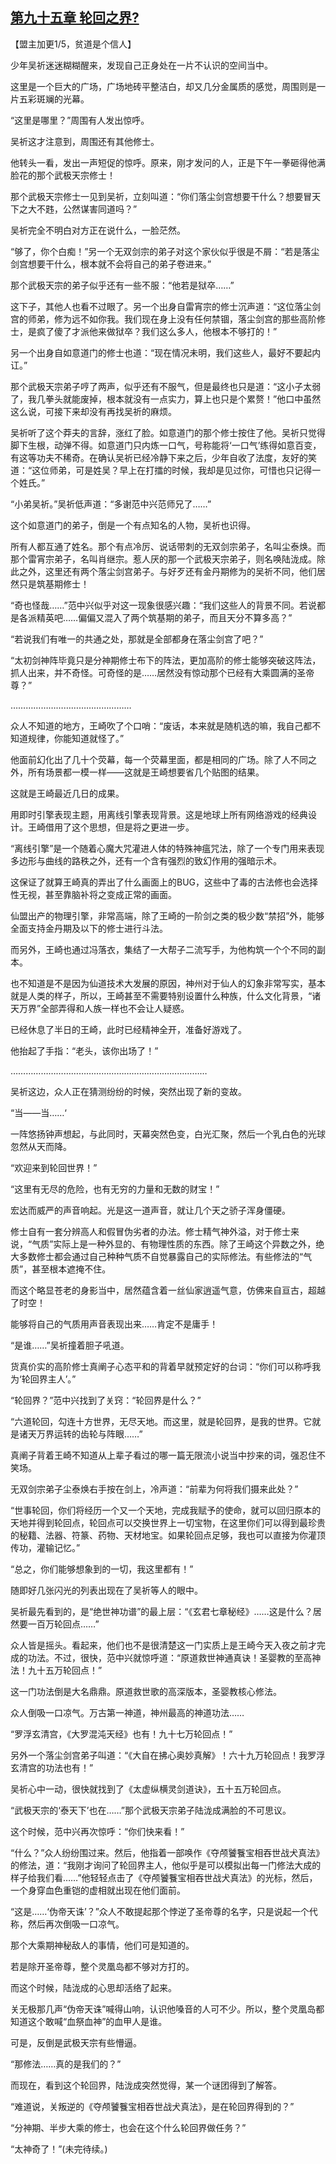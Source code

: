 ## [第九十五章 轮回之界?](https://www.xxbiquge.com/11_11207/9085397.html)


  【盟主加更1/5，贫道是个信人】

  少年吴祈迷迷糊糊醒来，发现自己正身处在一片不认识的空间当中。

  这里是一个巨大的广场，广场地砖平整洁白，却又几分金属质的感觉，周围则是一片五彩斑斓的光幕。

  “这里是哪里？”周围有人发出惊呼。

  吴祈这才注意到，周围还有其他修士。

  他转头一看，发出一声短促的惊呼。原来，刚才发问的人，正是下午一拳砸得他满脸花的那个武极天宗修士！

  那个武极天宗修士一见到吴祈，立刻叫道：“你们落尘剑宫想要干什么？想要冒天下之大不韪，公然谋害同道吗？”

  吴祈完全不明白对方正在说什么，一脸茫然。

  “够了，你个白痴！”另一个无双剑宗的弟子对这个家伙似乎很是不屑：“若是落尘剑宫想要干什么，根本就不会将自己的弟子卷进来。”

  那个武极天宗的弟子似乎还有一些不服：“他若是狱卒……”

  这下子，其他人也看不过眼了。另一个出身自雷宵宗的修士沉声道：“这位落尘剑宫的师弟，修为远不如你我。我们现在身上没有任何禁锢，落尘剑宫的那些高阶修士，是疯了傻了才派他来做狱卒？我们这么多人，他根本不够打的！”

  另一个出身自如意道门的修士也道：“现在情况未明，我们这些人，最好不要起内讧。”

  那个武极天宗弟子哼了两声，似乎还有不服气，但是最终也只是道：“这小子太弱了，我几拳头就能废掉，根本就没有一点实力，算上也只是个累赘！”他口中虽然这么说，可接下来却没有再找吴祈的麻烦。

  吴祈听了这个莽夫的言辞，涨红了脸。如意道门的那个修士按住了他。吴祈只觉得脚下生根，动弹不得。如意道门只内炼一口气，号称能将‘一口气’练得如意百变，有这等功夫不稀奇。在确认吴祈已经冷静下来之后，少年自收了法度，友好的笑道：“这位师弟，可是姓吴？早上在打擂的时候，我却是见过你，可惜也只记得一个姓氏。”

  “小弟吴祈。”吴祈低声道：“多谢范中兴范师兄了……”

  这个如意道门的弟子，倒是一个有点知名的人物，吴祈也识得。

  所有人都互通了姓名。那个有点冷厉、说话带刺的无双剑宗弟子，名叫尘泰焕。而那个雷宵宗弟子，名叫肖继宗。惹人厌的那一个武极天宗弟子，则名唤陆泷成。除此之外，这里还有两个落尘剑宫弟子。与好歹还有金丹期修为的吴祈不同，他们居然只是筑基期修士！

  “奇也怪哉……”范中兴似乎对这一现象很感兴趣：“我们这些人的背景不同。若说都是各派精英吧……偏偏又混入了两个筑基期的弟子，而且天分不算多高？”

  “若说我们有唯一的共通之处，那就是全部都身在落尘剑宫了吧？”

  “太初剑神阵毕竟只是分神期修士布下的阵法，更加高阶的修士能够突破这阵法，抓人出来，并不奇怪。可奇怪的是……居然没有惊动那个已经有大乘圆满的圣帝尊？”

  …………………………………………

  众人不知道的地方，王崎吹了个口哨：“废话，本来就是随机选的嘛，我自己都不知道规律，你能知道就怪了。”

  他面前幻化出了几十个荧幕，每一个荧幕里面，都是相同的广场。除了人不同之外，所有场景都一模一样——这就是王崎想要省几个贴图的结果。

  这就是王崎最近几日的成果。

  用即时引擎表现主题，用离线引擎表现背景。这是地球上所有网络游戏的经典设计。王崎借用了这个思想，但是将之更进一步。

  “离线引擎”是一个随着心魔大咒灌进人体的特殊神瘟咒法，除了一个专门用来表现多边形与曲线的路秩之外，还有一个含有强烈的致幻作用的强暗示术。

  这保证了就算王崎真的弄出了什么画面上的BUG，这些中了毒的古法修也会选择性无视，甚至靠脑补将之变成正常的画面。

  仙盟出产的物理引擎，非常高端，除了王崎的一阶剑之类的极少数“禁招”外，能够全面支持金丹期及以下的修士进行斗法。

  而另外，王崎也通过冯落衣，集结了一大帮子二流写手，为他构筑一个个不同的副本。

  也不知道是不是因为仙道技术大发展的原因，神州对于仙人的幻象非常写实，基本就是人类的样子，所以，王崎甚至不需要特别设置什么种族，什么文化背景，“诸天万界”全部弄得和人族一样也不会让人疑惑。

  已经休息了半日的王崎，此时已经精神全开，准备好游戏了。

  他抬起了手指：“老头，该你出场了！”

  ……………………………………………………………………

  吴祈这边，众人正在猜测纷纷的时候，突然出现了新的变故。

  “当——当……‘

  一阵悠扬钟声想起，与此同时，天幕突然色变，白光汇聚，然后一个乳白色的光球忽然从天而降。

  “欢迎来到轮回世界！”

  “这里有无尽的危险，也有无穷的力量和无数的财宝！”

  宏达而威严的声音响起。光是这一道声音，就让几个天之骄子浑身僵硬。

  修士自有一套分辨高人和假冒伪劣者的办法。修士精气神外溢，对于修士来说，“气质”实际上是一种外显的、有物理性质的东西。除了王崎这个异数之外，绝大多数修士都会通过自己种种气质不自觉暴露自己的实际修法。有些修法的“气质”，甚至根本遮掩不住。

  而这个略显苍老的身影当中，居然蕴含着一丝仙家逍遥气意，仿佛来自亘古，超越了时空！

  能够将自己的气质用声音表现出来……肯定不是庸手！

  “是谁……”吴祈撞着胆子吼道。

  货真价实的高阶修士真阐子心态平和的背着早就预定好的台词：“你们可以称呼我为‘轮回界主人’。”

  “轮回界？”范中兴找到了关窍：“轮回界是什么？”

  “六道轮回，勾连十方世界，无尽天地。而这里，就是轮回界，是我的世界。它就是诸天万界运转的齿轮与阵眼……”

  真阐子背着王崎不知道从上辈子看过的哪一篇无限流小说当中抄来的词，强忍住不笑场。

  无双剑宗弟子尘泰焕右手按在剑上，冷声道：“前辈为何将我们摄来此处？”

  “世事轮回，你们将经历一个又一个天地，完成我赋予的使命，就可以回归原本的天地并得到轮回点，轮回点可以交换世界上一切宝物，在这里你们可以得到最珍贵的秘籍、法器、符篆、药物、天材地宝。如果轮回点足够，我也可以直接为你灌顶传功，灌输记忆。”

  “总之，你们能够想象到的一切，我这里都有！”

  随即好几张闪光的列表出现在了吴祈等人的眼中。

  吴祈最先看到的，是“绝世神功谱”的最上层：“《玄君七章秘经》……这是什么？居然要一百万轮回点……”

  众人皆是摇头。看起来，他们也不是很清楚这一门实质上是王崎今天入夜之前才完成的功法。不过，很快，范中兴就惊呼道：“原道救世神通真诀！圣婴教的至高神法！九十五万轮回点！”

  这一门功法倒是大名鼎鼎。原道救世歌的高深版本，圣婴教核心修法。

  众人倒吸一口凉气。万古第一神道，神州最高的神道功法……

  “罗浮玄清宫，《大罗混沌天经》也有！九十七万轮回点！”

  另外一个落尘剑宫弟子叫道：“《大自在拂心奥妙真解》！六十九万轮回点！我罗浮玄清宫的功法也有！”

  吴祈心中一动，很快就找到了《太虚纵横灵剑道诀》，五十五万轮回点。

  “武极天宗的‘泰天下’也在……”那个武极天宗弟子陆泷成满脸的不可思议。

  这个时候，范中兴再次惊呼：“你们快来看！”

  “什么？”众人纷纷围过来。然后，他指着一部唤作《夺颅饕餮宝相吞世战犬真法》的修法，道：“我刚才询问了轮回界主人，他似乎是可以模拟出每一门修法大成的样子给我们看……”他轻轻点击了《夺颅饕餮宝相吞世战犬真法》的光标，然后，一个身穿血色重铠的虚相就出现在他们面前。

  “这是……‘伪帝天诛’？”众人不敢提起那个悖逆了圣帝尊的名字，只是说起一个代称，然后再次倒吸一口凉气。

  那个大乘期神秘敌人的事情，他们可是知道的。

  若是除开圣帝尊，整个灵凰岛都不够对方打的。

  而这个时候，陆泷成的心思却活络了起来。

  关无极那几声“伪帝天诛”喊得山响，认识他嗓音的人可不少。所以，整个灵凰岛都知道这个敢喊“血祭血神”的血甲人是谁。

  可是，反倒是武极天宗有些懵逼。

  “那修法……真的是我们的？”

  而现在，看到这个轮回界，陆泷成突然觉得，某一个谜团得到了解答。

  “难道说，关叛逆的《夺颅饕餮宝相吞世战犬真法》，是在轮回界得到的？”

  “分神期、半步大乘的修士，也会在这个什么轮回界做任务？”

  “太神奇了！”(未完待续。)

